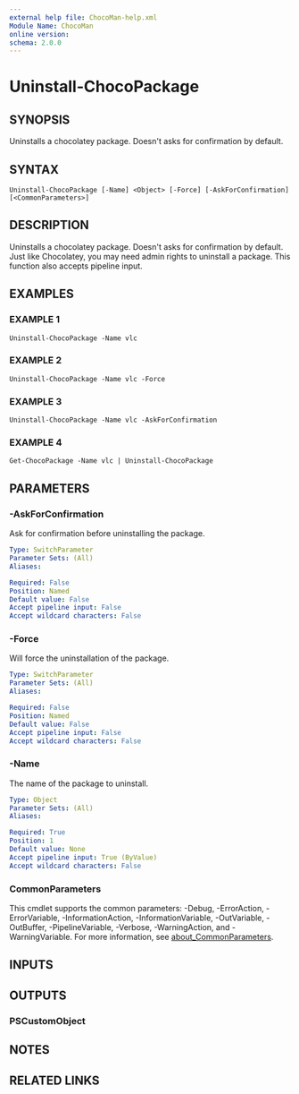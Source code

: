 ```yaml
---
external help file: ChocoMan-help.xml
Module Name: ChocoMan
online version:
schema: 2.0.0
---
```


# Uninstall-ChocoPackage

## SYNOPSIS
Uninstalls a chocolatey package.
Doesn't asks for confirmation by default.

## SYNTAX

```
Uninstall-ChocoPackage [-Name] <Object> [-Force] [-AskForConfirmation] [<CommonParameters>]
```

## DESCRIPTION
Uninstalls a chocolatey package.
Doesn't asks for confirmation by default.
Just like Chocolatey, you may need admin rights to uninstall a package.
This function also accepts pipeline input.

## EXAMPLES

### EXAMPLE 1
```
Uninstall-ChocoPackage -Name vlc
```

### EXAMPLE 2
```
Uninstall-ChocoPackage -Name vlc -Force
```

### EXAMPLE 3
```
Uninstall-ChocoPackage -Name vlc -AskForConfirmation
```

### EXAMPLE 4
```
Get-ChocoPackage -Name vlc | Uninstall-ChocoPackage
```

## PARAMETERS

### -AskForConfirmation
Ask for confirmation before uninstalling the package.

```yaml
Type: SwitchParameter
Parameter Sets: (All)
Aliases:

Required: False
Position: Named
Default value: False
Accept pipeline input: False
Accept wildcard characters: False
```

### -Force
Will force the uninstallation of the package.

```yaml
Type: SwitchParameter
Parameter Sets: (All)
Aliases:

Required: False
Position: Named
Default value: False
Accept pipeline input: False
Accept wildcard characters: False
```

### -Name
The name of the package to uninstall.

```yaml
Type: Object
Parameter Sets: (All)
Aliases:

Required: True
Position: 1
Default value: None
Accept pipeline input: True (ByValue)
Accept wildcard characters: False
```

### CommonParameters
This cmdlet supports the common parameters: -Debug, -ErrorAction, -ErrorVariable, -InformationAction, -InformationVariable, -OutVariable, -OutBuffer, -PipelineVariable, -Verbose, -WarningAction, and -WarningVariable. For more information, see [about_CommonParameters](http://go.microsoft.com/fwlink/?LinkID=113216).

## INPUTS

## OUTPUTS

### PSCustomObject
## NOTES

## RELATED LINKS
